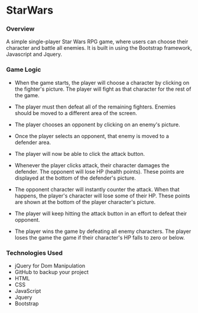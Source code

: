 # StarWars

### Overview
A simple single-player Star Wars RPG game, where users can choose their character and battle all enemies. It is built in using the Bootstrap framework, Javascript and Jquery.

### Game Logic

* When the game starts, the player will choose a character by clicking on the fighter's picture. The player will fight as that character for the rest of the game.

* The player must then defeat all of the remaining fighters. Enemies should be moved to a different area of the screen.
* The player chooses an opponent by clicking on an enemy's picture.
* Once the player selects an opponent, that enemy is moved to a defender area.
* The player will now be able to click the attack button.
* Whenever the player clicks attack, their character damages the defender. The opponent will lose HP (health points). These points are displayed at the bottom of the defender's picture.
* The opponent character will instantly counter the attack. When that happens, the player's character will lose some of their HP. These points are shown at the bottom of the player character's picture.
* The player will keep hitting the attack button in an effort to defeat their opponent.
* The player wins the game by defeating all enemy characters. The player loses the game the game if their character's HP falls to zero or below.

### Technologies Used

* jQuery for Dom Manipulation
* GitHub to backup your project
* HTML
* CSS
* JavaScript
* Jquery
* Bootstrap

